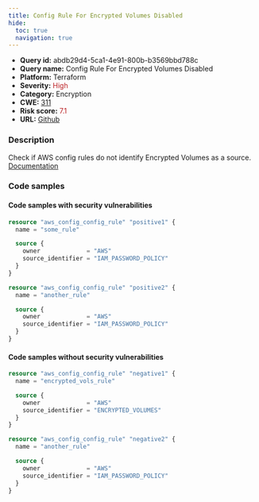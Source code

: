 ```yaml
---
title: Config Rule For Encrypted Volumes Disabled
hide:
  toc: true
  navigation: true
---
```


<style>
  .highlight .hll {
    background-color: #ff171742;
  }
  .md-content {
    max-width: 1100px;
    margin: 0 auto;
  }
</style>

-   **Query id:** abdb29d4-5ca1-4e91-800b-b3569bbd788c
-   **Query name:** Config Rule For Encrypted Volumes Disabled
-   **Platform:** Terraform
-   **Severity:** <span style="color:#bb2124">High</span>
-   **Category:** Encryption
-   **CWE:** <a href="https://cwe.mitre.org/data/definitions/311.html" onclick="newWindowOpenerSafe(event, 'https://cwe.mitre.org/data/definitions/311.html')">311</a>
-   **Risk score:** <span style="color:#bb2124">7.1</span>
-   **URL:** [Github](https://github.com/Checkmarx/kics/tree/master/assets/queries/terraform/aws/config_rule_for_encrypted_volumes_is_disabled)

### Description
Check if AWS config rules do not identify Encrypted Volumes as a source.<br>
[Documentation](https://registry.terraform.io/providers/hashicorp/aws/latest/docs/resources/config_config_rule)

### Code samples
#### Code samples with security vulnerabilities
```tf title="Positive test num. 1 - tf file" hl_lines="1"
resource "aws_config_config_rule" "positive1" {
  name = "some_rule"

  source {
    owner             = "AWS"
    source_identifier = "IAM_PASSWORD_POLICY"
  }
}

resource "aws_config_config_rule" "positive2" {
  name = "another_rule"

  source {
    owner             = "AWS"
    source_identifier = "IAM_PASSWORD_POLICY"
  }
}
```


#### Code samples without security vulnerabilities
```tf title="Negative test num. 1 - tf file"
resource "aws_config_config_rule" "negative1" {
  name = "encrypted_vols_rule"

  source {
    owner             = "AWS"
    source_identifier = "ENCRYPTED_VOLUMES"
  }
}

resource "aws_config_config_rule" "negative2" {
  name = "another_rule"

  source {
    owner             = "AWS"
    source_identifier = "IAM_PASSWORD_POLICY"
  }
}
```

